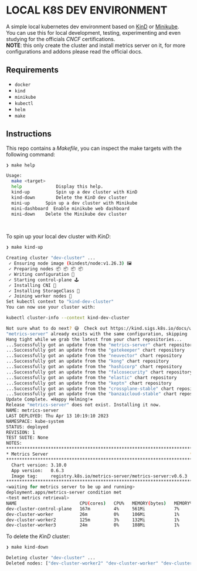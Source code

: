 # LOCAL K8S DEV ENVIRONMENT

A simple local kubernetes dev environment based on <a href="https://kind.sigs.k8s.io">KinD</a> or <a href="https://minikube.sigs.k8s.io/docs/">Minikube</a>.
<br/>
You can use this for local development, testing, experimenting and even studying for the officials *CNCF* certifications.
<br/>
**NOTE**: this only create the cluster and install metrics server on it, for more configurations and addons please read the official docs.

## Requirements
- `docker`
- `kind`
- `minikube`
- `kubectl`
- `helm`
- `make`

## Instructions
This repo contains a *Makefile*, you can inspect the make targets with the following command:
```sh
❯ make help

Usage:
  make <target>
  help             Display this help.
  kind-up          Spin up a dev cluster with KinD
  kind-down        Delete the KinD dev cluster
  mini-up      Spin up a dev cluster with Minikube
  mini-dashboard  Enable minikube web dashboard
  mini-down    Delete the Minikube dev cluster
```
<br/>

To spin up your local dev cluster with *KinD*:
```sh
❯ make kind-up

Creating cluster "dev-cluster" ...
 ✓ Ensuring node image (kindest/node:v1.26.3) 🖼
 ✓ Preparing nodes 📦 📦 📦 📦
 ✓ Writing configuration 📜
 ✓ Starting control-plane 🕹️
 ✓ Installing CNI 🔌
 ✓ Installing StorageClass 💾
 ✓ Joining worker nodes 🚜
Set kubectl context to "kind-dev-cluster"
You can now use your cluster with:

kubectl cluster-info --context kind-dev-cluster

Not sure what to do next? 😅  Check out https://kind.sigs.k8s.io/docs/user/quick-start/
"metrics-server" already exists with the same configuration, skipping
Hang tight while we grab the latest from your chart repositories...
...Successfully got an update from the "metrics-server" chart repository
...Successfully got an update from the "gatekeeper" chart repository
...Successfully got an update from the "neuvector" chart repository
...Successfully got an update from the "kong" chart repository
...Successfully got an update from the "hashicorp" chart repository
...Successfully got an update from the "falcosecurity" chart repository
...Successfully got an update from the "elastic" chart repository
...Successfully got an update from the "keptn" chart repository
...Successfully got an update from the "crossplane-stable" chart repository
...Successfully got an update from the "banzaicloud-stable" chart repository
Update Complete. ⎈Happy Helming!⎈
Release "metrics-server" does not exist. Installing it now.
NAME: metrics-server
LAST DEPLOYED: Thu Apr 13 10:19:10 2023
NAMESPACE: kube-system
STATUS: deployed
REVISION: 1
TEST SUITE: None
NOTES:
***********************************************************************
* Metrics Server                                                      *
***********************************************************************
  Chart version: 3.10.0
  App version:   0.6.3
  Image tag:     registry.k8s.io/metrics-server/metrics-server:v0.6.3
***********************************************************************
<waiting for metrics server to be up and running>
deployment.apps/metrics-server condition met
<test metrics retrieval>
NAME                        CPU(cores)   CPU%   MEMORY(bytes)   MEMORY%
dev-cluster-control-plane   167m         4%     561Mi           7%
dev-cluster-worker          26m          0%     106Mi           1%
dev-cluster-worker2         125m         3%     132Mi           1%
dev-cluster-worker3         24m          0%     108Mi           1%
```

To delete the *KinD* cluster:
```sh
❯ make kind-down

Deleting cluster "dev-cluster" ...
Deleted nodes: ["dev-cluster-worker2" "dev-cluster-worker" "dev-cluster-worker3" "dev-cluster-control-plane"]
```
